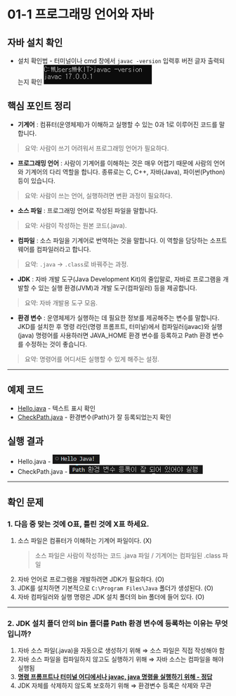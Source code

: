 # 01-1 프로그래밍 언어와 자바

## 자바 설치 확인
- 설치 확인법 - 터미널이나 cmd 창에서 `javac -version` 입력후 버전 글자 출력되는지 확인
![자바설치확인](../images/01-1/javainstall.png)


## 핵심 포인트 정리

- **기계어** : 컴퓨터(운영체제)가 이해하고 실행할 수 있는 0과 1로 이루어진 코드를 말합니다.  
> 요약: 사람이 쓰기 어려워서 프로그래밍 언어가 필요하다.

- **프로그래밍 언어** : 사람이 기계어를 이해하는 것은 매우 어렵기 때문에 사람의 언어와 기계어의 다리 역할을 합니다. 종류로는 C, C++, 자바(Java), 파이썬(Python)등이 있습니다.  
> 요약: 사람이 쓰는 언어, 실행하려면 변환 과정이 필요하다.

- **소스 파일** : 프로그래밍 언어로 작성된 파일을 말합니다.
> 요약: 사람이 작성하는 원본 코드(.java).

- **컴파일** : 소스 파일을 기계어로 번역하는 것을 말합니다. 이 역할을 담당하는 소프트웨어를 컴파일러라고 합니다.  
> 요약: `.java` → `.class`로 바꿔주는 과정.

- **JDK** : 자바 개발 도구(Java Development Kit)의 줄입말로, 자바로 프로그램을 개발할 수 있는 실행 환경(JVM)과 개발 도구(컴파일러) 등을 제공합니다.  
> 요약: 자바 개발용 도구 모음.

- **환경 변수** : 운영체제가 실행하는 데 필요한 정보를 제공해주는 변수를 말합니다. JKD를 설치한 후 명령 라인(명령 프롬프트, 터미널)에서 컴파일러(javac)와 실행(java) 명령어를 사용하러면 JAVA_HOME 환경 변수를 등록하고 Path 환경 변수를 수정하는 것이 좋습니다.
> 요약: 명령어를 어디서든 실행할 수 있게 해주는 설정.

---

## 예제 코드
- [Hello.java](../code-examples/chap01_1/Hello.java) - 텍스트 표시 확인
- [CheckPath.java](../code-examples/chap01_1/CheckPath.java) - 환경변수(Path)가 잘 등록되었는지 확인

## 실행 결과
- Hello.java - ![Hello 실행 결과](../images/01-1/hello.png)  
- CheckPath.java - ![CheckPath 실행 결과](../images/01-1/checkpath.png)

---

## 확인 문제

### 1. 다음 중 맞는 것에 O표, 틀린 것에 X표 하세요.
1. 소스 파일은 컴퓨터가 이해하는 기계어 파일이다. (X)  
   > 소스 파일은 사람이 작성하는 코드 .java 파일 / 기계어는 컴파일된 .class 파일  
2. 자바 언어로 프로그램을 개발하려면 JDK가 필요하다. (O)  
3. JDK를 설치하면 기본적으로 `C:\Program Files\Java` 폴더가 생성된다. (O)  
4. 자바 컴파일러와 실행 명령은 JDK 설치 폴더의 bin 폴더에 들어 있다. (O)  

---

### 2. JDK 설치 폴더 안의 bin 폴더를 Path 환경 변수에 등록하는 이유는 무엇입니까?
1. 자바 소스 파일(.java)을 자동으로 생성하기 위해 ⇒ 소스 파일은 직접 작성해야 함  
2. 자바 소스 파일을 컴파일하지 않고도 실행하기 위해 ⇒ 자바 소스는 컴파일을 해야 실행됨  
3. **<u>명령 프롬프트나 터미널 어디에서나 javac, java 명령을 실행하기 위해 - 정답</u>**  
4. JDK 자체를 삭제하지 않도록 보호하기 위해 ⇒ 환경변수 등록은 삭제와 무관
